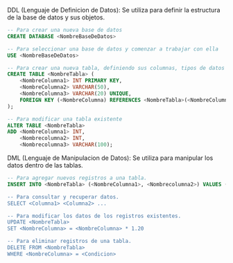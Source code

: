 DDL (Lenguaje de Definicion de Datos): Se utiliza para definir la estructura de la base de datos y sus objetos.
```sql
-- Para crear una nueva base de datos
CREATE DATABASE <NombreBaseDeDatos>

-- Para seleccionar una base de datos y comenzar a trabajar con ella
USE <NombreBaseDeDatos>

-- Para crear una nueva tabla, definiendo sus columnas, tipos de datos y restricciones
CREATE TABLE <NombreTabla> (
    <NombreColumna1> INT PRIMARY KEY,
    <NombreColumna2> VARCHAR(50),
    <NombreColumna3> VARCHAR(20) UNIQUE,
    FOREIGN KEY (<NombreColumna) REFERENCES <NombreTabla>(<NombreColumna>);
);

-- Para modificar una tabla existente
ALTER TABLE <NombreTabla>
ADD <NombreColumna1> INT,
    <Nombrecolumna2> INT,
    <Nombrecolumna3> VARCHAR(100);
```

DML (Lenguaje de Manipulacion de Datos): Se utiliza para manipular los datos dentro de las tablas.
```sql
-- Para agregar nuevos registros a una tabla.
INSERT INTO <NombreTabla> (<NombreColumna1>, <Nombrecolumna2>) VALUES ('<ValorColumna1>, '<ValorColumna2>');

-- Para consultar y recuperar datos.
SELECT <Columna1> <Columna2> ...

-- Para modificar los datos de los registros existentes.
UPDATE <NombreTabla>
SET <NombreColumna> = <NombreColumna> * 1.20

-- Para eliminar registros de una tabla.
DELETE FROM <NombreTabla>
WHERE <NombreColumna> = <Condicion>
```
